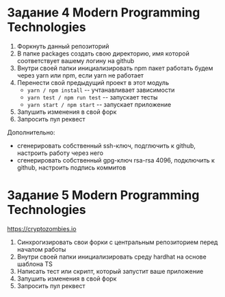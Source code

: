 # Задание 4 Modern Programming Technologies

1. Форкнуть данный репозиторий
1. В папке packages создать свою директорию, имя которой соответствует вашему логину на github
1. Внутри своей папки инициализировать npm пакет работать будем через yarn или npm, если yarn не работает
1. Перенести свой предыдущий проект в этот модуль
    - `yarn / npm install` -- учтанавливает зависимости
    - `yarn test / npm run test` -- запускает тесты
    - `yarn start / npm start` -- запускает приложение
1. Запушить изменения в свой форк
1. Запросить пул реквест

Дополнительно:
- сгенерировать собственный ssh-ключ, подглючить к github, настроить работу через него
- сгенерировать собственный gpg-ключ rsa-rsa 4096, подключить к github, настроить подпись коммитов 


# Задание 5 Modern Programming Technologies
https://cryptozombies.io

1. Синхрогизировать свои форки с центральным репозиторием перед началом работы
1. Внутри своей папки инициализировать среду hardhat на основе шаблона TS
1. Написать тест или скрипт, который запустит ваше приложение
1. Запушить изменения в свой форк
1. Запросить пул реквест

